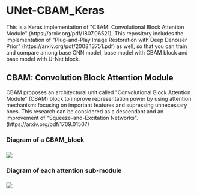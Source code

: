 # UNet-CBAM_Keras

<div>
This is a Keras implementation of "CBAM: Convolutional Block Attention Module" (https://arxiv.org/pdf/1807.06521). This repository includes the implementation of "Plug-and-Play Image Restoration with Deep Denoiser Prior" (https://arxiv.org/pdf/2008.13751.pdf) as well, so that you can train and compare among base CNN model, base model with CBAM block and base model with U-Net block.

<h2> CBAM: Convolution Block Attention Module </h2>

<div>
  CBAM proposes an architectural unit called "Convolutional Block Attention Module" (CBAM) block to improve representation power by using attention mechanism: focusing on important features and supressing unnecessary ones. This research can be considered as a descendant and an improvement of "Squeeze-and-Excitation Networks".  (https://arxiv.org/pdf/1709.01507) <br>
 </div>
<div>
 <h3> Diagram of a CBAM_block <h3>
<img src = "https://user-images.githubusercontent.com/59548055/105003258-c6ec9900-5a75-11eb-9855-c848db1ab1c2.png">
</div>
<div>
 <h3> Diagram of each attention sub-module <h3>
<img src = "https://user-images.githubusercontent.com/59548055/105003360-e71c5800-5a75-11eb-8a10-68ca72770f1e.png">
</div>
